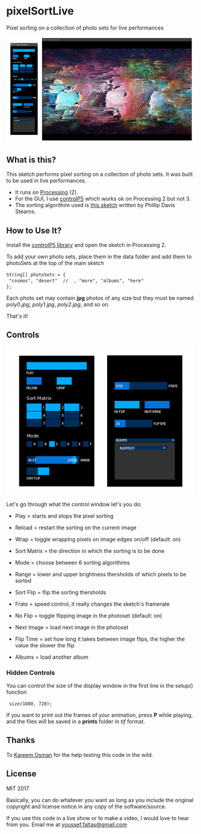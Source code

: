 # pixelSortLive

 Pixel sorting on a collection of photo sets for live performances
 
![alt](https://raw.githubusercontent.com/faltastic/pixelSortLive/master/screenshots/main.jpg)

## What is this?

This sketch performs pixel sorting on a collection of photo sets. It was built to be used in live performances.
  
* It runs on [Processing](https://processing.org/) (2). 
* For the GUI, I use [controlP5](http://www.sojamo.de/libraries/controlP5/) which works ok on Processing 2 but not 3. 
* The sorting algorithim used is [this sketch](https://github.com/phillipdavidstearns/aYearInCode/blob/master/Processing%202.2.1/cellSort/cellSort.pde) written by Phillip Davis Stearns. 

## How to Use It?


Install the [controlP5 library](http://www.sojamo.de/libraries/controlP5/) and open the sketch in Processing 2.

To add your own photo sets, place them in the data folder and add them to photoSets at the top of the main sketch

```processing
String[] photoSets = {
 "cosmos", "desert"  //  , "more", "albums", "here"
};
```

Each photo set may contain **jpg** photos of any size but they must be named *poly0.jpg*, *poly1.jpg*, *poly2.jpg*, and so on.

That's it!

## Controls

![alt](https://raw.githubusercontent.com/faltastic/pixelSortLive/master/screenshots/gui.jpg)

Let's go through what the control window let's you do:

* Play = starts and stops the pixel sorting 
* Reload = restart the sorting on the current image
* Wrap = toggle wrapping pixels on image edges on/off (default: on)


* Sort Matrix = the direction in which the sorting is to be done
* Mode = choose between 6 sorting algorithims 
 

* Range = lower and upper brightness thersholds of which pixels to be sorted
* Sort Flip = flip the sorting thersholds 


* Frate = speed control, it really changes the sketch's framerate


* No Flip = toggle flipping image in the photoset (default: on)
* Next Image = load next image in the photoset 
* Flip Time = set how long it takes between image flips, the higher the value the slower the flip

* Albums = load another album

### Hidden Controls

You can control the size of the display window in the first line in the setup() function

```processing
 size(1080, 720);
```

If you want to print out the frames of your animation, press **P** while playing, and the files will be saved in a **prints** folder in *tif* format.


## Thanks

To [Kareem Osman](https://vimeo.com/kafkube) for the help testing this code in the wild.

## License

MIT 2017

Basically, you can do whatever you want as long as you include the original copyright and license notice in any copy of the software/source. 

If you use this code in a live show or to make a video, I would love to hear from you. Email me at youssef.faltas@gmail.com 


